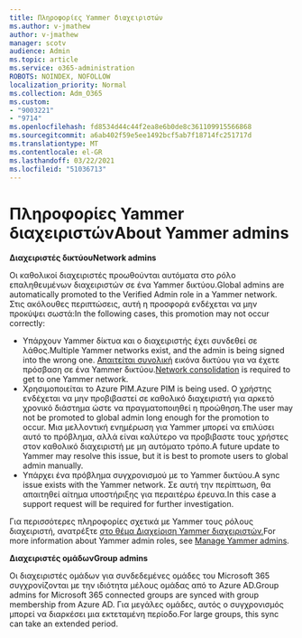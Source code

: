 ```yaml
---
title: Πληροφορίες Yammer διαχειριστών
ms.author: v-jmathew
author: v-jmathew
manager: scotv
audience: Admin
ms.topic: article
ms.service: o365-administration
ROBOTS: NOINDEX, NOFOLLOW
localization_priority: Normal
ms.collection: Adm_O365
ms.custom:
- "9003221"
- "9714"
ms.openlocfilehash: fd8534d44c44f2ea8e6b0de8c361109915566868
ms.sourcegitcommit: a6ab402f59e5ee1492bcf5ab7f18714fc251717d
ms.translationtype: MT
ms.contentlocale: el-GR
ms.lasthandoff: 03/22/2021
ms.locfileid: "51036713"
---
```

# <a name="about-yammer-admins"></a><span data-ttu-id="34111-102">Πληροφορίες Yammer διαχειριστών</span><span class="sxs-lookup"><span data-stu-id="34111-102">About Yammer admins</span></span>

<span data-ttu-id="34111-103">**Διαχειριστές δικτύου**</span><span class="sxs-lookup"><span data-stu-id="34111-103">**Network admins**</span></span>

<span data-ttu-id="34111-104">Οι καθολικοί διαχειριστές προωθούνται αυτόματα στο ρόλο επαληθευμένων διαχειριστών σε ένα Yammer δικτύου.</span><span class="sxs-lookup"><span data-stu-id="34111-104">Global admins are automatically promoted to the Verified Admin role in a Yammer network.</span></span> <span data-ttu-id="34111-105">Στις ακόλουθες περιπτώσεις, αυτή η προσφορά ενδέχεται να μην προκύψει σωστά:</span><span class="sxs-lookup"><span data-stu-id="34111-105">In the following cases, this promotion may not occur correctly:</span></span>

- <span data-ttu-id="34111-106">Υπάρχουν Yammer δίκτυα και ο διαχειριστής έχει συνδεθεί σε λάθος.</span><span class="sxs-lookup"><span data-stu-id="34111-106">Multiple Yammer networks exist, and the admin is being signed into the wrong one.</span></span> <span data-ttu-id="34111-107">[Απαιτείται συνολική](https://docs.microsoft.com/yammer/configure-your-yammer-network/consolidate-multiple-yammer-networks) εικόνα δικτύου για να έχετε πρόσβαση σε ένα Yammer δικτύου.</span><span class="sxs-lookup"><span data-stu-id="34111-107">[Network consolidation](https://docs.microsoft.com/yammer/configure-your-yammer-network/consolidate-multiple-yammer-networks) is required to get to one Yammer network.</span></span>
- <span data-ttu-id="34111-108">Χρησιμοποιείται το Azure PIM.</span><span class="sxs-lookup"><span data-stu-id="34111-108">Azure PIM is being used.</span></span> <span data-ttu-id="34111-109">Ο χρήστης ενδέχεται να μην προβιβαστεί σε καθολικό διαχειριστή για αρκετό χρονικό διάστημα ώστε να πραγματοποιηθεί η προώθηση.</span><span class="sxs-lookup"><span data-stu-id="34111-109">The user may not be promoted to global admin long enough for the promotion to occur.</span></span> <span data-ttu-id="34111-110">Μια μελλοντική ενημέρωση για Yammer μπορεί να επιλύσει αυτό το πρόβλημα, αλλά είναι καλύτερο να προβιβαστε τους χρήστες στον καθολικό διαχειριστή με μη αυτόματο τρόπο.</span><span class="sxs-lookup"><span data-stu-id="34111-110">A future update to Yammer may resolve this issue, but it is best to promote users to global admin manually.</span></span>
- <span data-ttu-id="34111-111">Υπάρχει ένα πρόβλημα συγχρονισμού με το Yammer δικτύου.</span><span class="sxs-lookup"><span data-stu-id="34111-111">A sync issue exists with the Yammer network.</span></span> <span data-ttu-id="34111-112">Σε αυτή την περίπτωση, θα απαιτηθεί αίτημα υποστήριξης για περαιτέρω έρευνα.</span><span class="sxs-lookup"><span data-stu-id="34111-112">In this case a support request will be required for further investigation.</span></span>

<span data-ttu-id="34111-113">Για περισσότερες πληροφορίες σχετικά με Yammer τους ρόλους διαχειριστή, ανατρέξτε [στο θέμα Διαχείριση Yammer διαχειριστών.](https://docs.microsoft.com/yammer/manage-yammer-users/manage-yammer-admins)</span><span class="sxs-lookup"><span data-stu-id="34111-113">For more information about Yammer admin roles, see [Manage Yammer admins](https://docs.microsoft.com/yammer/manage-yammer-users/manage-yammer-admins).</span></span>

<span data-ttu-id="34111-114">**Διαχειριστές ομάδων**</span><span class="sxs-lookup"><span data-stu-id="34111-114">**Group admins**</span></span>

<span data-ttu-id="34111-115">Οι διαχειριστές ομάδων για συνδεδεμένες ομάδες του Microsoft 365 συγχρονίζονται με την ιδιότητα μέλους ομάδας από το Azure AD.</span><span class="sxs-lookup"><span data-stu-id="34111-115">Group admins for Microsoft 365 connected groups are synced with group membership from Azure AD.</span></span> <span data-ttu-id="34111-116">Για μεγάλες ομάδες, αυτός ο συγχρονισμός μπορεί να διαρκέσει μια εκτεταμένη περίοδο.</span><span class="sxs-lookup"><span data-stu-id="34111-116">For large groups, this sync can take an extended period.</span></span>
